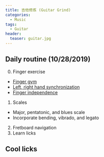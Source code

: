 ```yaml
---
title: 吉他修炼 (Guitar Grind)
categories:
  - Music
tags:
  - Guitar
header:
  teaser: guitar.jpg
---
```


## Daily routine (10/28/2019)
0. Finger exercise
  - [Finger gym](https://www.justinguitar.com/guitar-lessons/finger-gym-te-110)
  - [Left, right hand synchronization](https://www.youtube.com/watch?v=ty9gzkdkobw)
  - [Finger independence](https://www.youtube.com/watch?v=elfgRX0DrYM)
1. Scales
  - Major, pentatonic, and blues scale
  - Incorporate bending, vibrado, and legato
2. Fretboard navigation
3. Learn licks

## Cool licks

